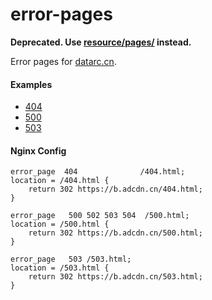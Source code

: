 # error-pages
**Deprecated. Use [resource/pages/]() instead.**

Error pages for [datarc.cn](https://datarc.cn).

#### Examples
* [404](https://datarc.cn/404.html)
* [500](https://datarc.cn/500.html)
* [503](https://datarc.cn/503.html)

#### Nginx Config
```
error_page  404              /404.html;
location = /404.html {
    return 302 https://b.adcdn.cn/404.html;
}

error_page   500 502 503 504  /500.html;
location = /500.html {
    return 302 https://b.adcdn.cn/500.html;
}

error_page   503 /503.html;
location = /503.html {
    return 302 https://b.adcdn.cn/503.html;
}
```
